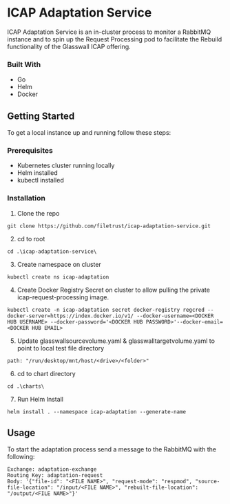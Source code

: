 
# ICAP Adaptation Service

ICAP Adaptation Service is an in-cluster process to monitor a RabbitMQ instance and to spin up the Request Processing pod to facilitate the Rebuild functionality of the Glasswall ICAP offering.

### Built With
- Go
- Helm
- Docker

## Getting Started
To get a local instance up and running follow these steps:

### Prerequisites
- Kubernetes cluster running locally
- Helm installed
- kubectl installed

### Installation
1. Clone the repo

```
git clone https://github.com/filetrust/icap-adaptation-service.git
```

2. cd to root
```
cd .\icap-adaptation-service\
```

3. Create namespace on cluster

```
kubectl create ns icap-adaptation
```

4. Create Docker Registry Secret on cluster to allow pulling the private icap-request-processing image. 

``` 
kubectl create -n icap-adaptation secret docker-registry regcred --docker-server=https://index.docker.io/v1/ --docker-username=<DOCKER HUB USERNAME> --docker-password='<DOCKER HUB PASSWORD>'--docker-email=<DOCKER HUB EMAIL> 
```

5. Update glasswallsourcevolume.yaml & glasswalltargetvolume.yaml to point to local test file directory
```
path: "/run/desktop/mnt/host/<drive>/<folder>"
```

6. cd to chart directory
```
cd .\charts\
```

7. Run Helm Install
```
helm install . --namespace icap-adaptation --generate-name
```

## Usage

To start the adaptation process send a message to the RabbitMQ with the following:

```
Exchange: adaptation-exchange
Routing Key: adaptation-request
Body: '{"file-id": "<FILE NAME>", "request-mode": "respmod", "source-file-location": "/input/<FILE NAME>", "rebuilt-file-location": "/output/<FILE NAME>"}'
```
